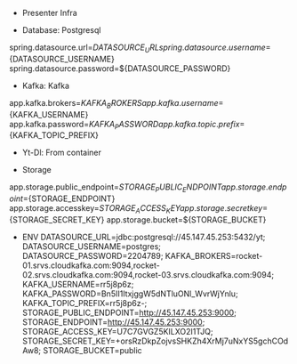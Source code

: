 * Presenter Infra

* Database: Postgresql

spring.datasource.url=${DATASOURCE_URL}
spring.datasource.username=${DATASOURCE_USERNAME}
spring.datasource.password=${DATASOURCE_PASSWORD}


* Kafka: Kafka

app.kafka.brokers=${KAFKA_BROKERS}
app.kafka.username=${KAFKA_USERNAME}
app.kafka.password=${KAFKA_PASSWORD}
app.kafka.topic.prefix=${KAFKA_TOPIC_PREFIX}

* Yt-Dl: From container

* Storage

app.storage.public_endpoint=${STORAGE_PUBLIC_ENDPOINT}
app.storage.endpoint=${STORAGE_ENDPOINT}
app.storage.accesskey=${STORAGE_ACCESS_KEY}
app.storage.secretkey=${STORAGE_SECRET_KEY}
app.storage.bucket=${STORAGE_BUCKET}


* ENV
DATASOURCE_URL=jdbc:postgresql://45.147.45.253:5432/yt;
DATASOURCE_USERNAME=postgres;
DATASOURCE_PASSWORD=2204789;
KAFKA_BROKERS=rocket-01.srvs.cloudkafka.com:9094,rocket-02.srvs.cloudkafka.com:9094,rocket-03.srvs.cloudkafka.com:9094;
KAFKA_USERNAME=rr5j8p6z;
KAFKA_PASSWORD=Bn5II1ItxjggW5dNTluONl_WvrWjYnlu;
KAFKA_TOPIC_PREFIX=rr5j8p6z-;
STORAGE_PUBLIC_ENDPOINT=http://45.147.45.253:9000;
STORAGE_ENDPOINT=http://45.147.45.253:9000;
STORAGE_ACCESS_KEY=U7C7GVGZ5KILXO2I1TJQ;
STORAGE_SECRET_KEY=+orsRzDkpZojvsSHKZh4XrMj7uNxYS5gchCOdAw8;
STORAGE_BUCKET=public

